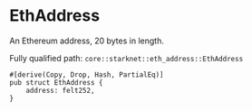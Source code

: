 # EthAddress

An Ethereum address, 20 bytes in length.

Fully qualified path: `core::starknet::eth_address::EthAddress`

<pre><code class="language-rust">#[derive(Copy, Drop, Hash, PartialEq)]
pub struct EthAddress {
    address: felt252,
}</code></pre>

